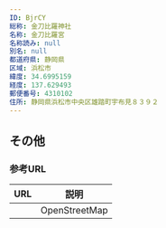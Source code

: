 ```yaml
---
ID: BjrCY
総称: 金刀比羅神社
名称: 金刀比羅宮
名称読み: null
別名: null
都道府県: 静岡県
区域: 浜松市
緯度: 34.6995159
経度: 137.629493
郵便番号: 4310102
住所: 静岡県浜松市中央区雄踏町宇布見８３９２
---
```


## その他

### 参考URL

| URL | 説明          |
| --- | ------------- |
|     | OpenStreetMap |
